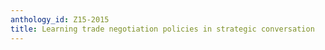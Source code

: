 ```yaml
---
anthology_id: Z15-2015
title: Learning trade negotiation policies in strategic conversation
---
```

